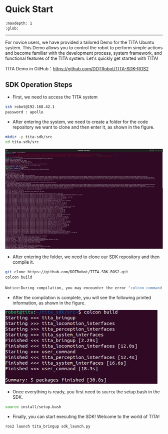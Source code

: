 # Quick Start
```{toctree}
:maxdepth: 1
:glob:
```
------
For novice users, we have provided a tailored Demo for the TITA Ubuntu system. This Demo allows you to control the robot to perform simple actions and become familiar with the development process, system framework, and functional features of the TITA system. Let's quickly get started with TITA!

TITA Demo in GitHub：https://github.com/DDTRobot/TITA-SDK-ROS2

## SDK Operation Steps

- First, we need to access the TITA system
```bash
ssh robot@192.168.42.1
password : apollo
```
- After entering the system, we need to create a folder for the code repository we want to clone and then enter it, as shown in the figure.
```bash
mkdir -p tita-sdk/src
cd tita-sdk/src
```
![sdk1](./../_static/sdk1.jpg)
- After entering the folder, we need to clone our SDK repository and then compile it.
```bash
git clone https://github.com/DDTRobot/TITA-SDK-ROS2.git
colcon build

Notice:During compilation, you may encounter the error "colcon command not found." In this case, you will need to install the colcon tool by running the command sudo apt install python3-colcon-common-extensions.

```
- After the compilation is complete, you will see the following printed information, as shown in the figure.

![sdk2](./../_static/sdk2.jpg)

- Once everything is ready, you first need to `source` the setup.bash in the SDK.
```bash
source install/setup.bash
```
- Finally, you can start executing the SDK! Welcome to the world of TITA!
```bash
ros2 launch tita_bringup sdk_launch.py
```